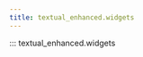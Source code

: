 ```yaml
---
title: textual_enhanced.widgets
---
```


::: textual_enhanced.widgets

[//]: # (widgets.md ends here)
